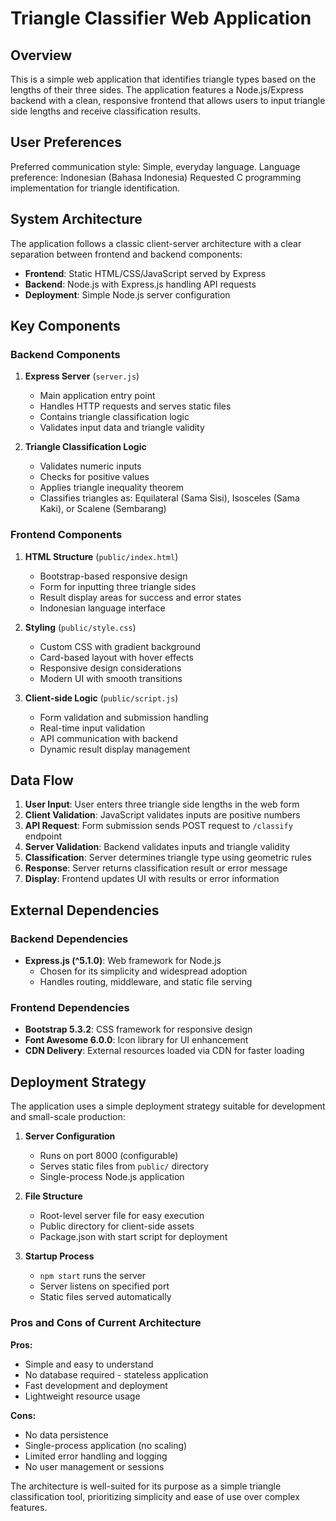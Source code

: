 # Triangle Classifier Web Application

## Overview

This is a simple web application that identifies triangle types based on the lengths of their three sides. The application features a Node.js/Express backend with a clean, responsive frontend that allows users to input triangle side lengths and receive classification results.

## User Preferences

Preferred communication style: Simple, everyday language.
Language preference: Indonesian (Bahasa Indonesia)
Requested C programming implementation for triangle identification.

## System Architecture

The application follows a classic client-server architecture with a clear separation between frontend and backend components:

- **Frontend**: Static HTML/CSS/JavaScript served by Express
- **Backend**: Node.js with Express.js handling API requests
- **Deployment**: Simple Node.js server configuration

## Key Components

### Backend Components

1. **Express Server** (`server.js`)
   - Main application entry point
   - Handles HTTP requests and serves static files
   - Contains triangle classification logic
   - Validates input data and triangle validity

2. **Triangle Classification Logic**
   - Validates numeric inputs
   - Checks for positive values
   - Applies triangle inequality theorem
   - Classifies triangles as: Equilateral (Sama Sisi), Isosceles (Sama Kaki), or Scalene (Sembarang)

### Frontend Components

1. **HTML Structure** (`public/index.html`)
   - Bootstrap-based responsive design
   - Form for inputting three triangle sides
   - Result display areas for success and error states
   - Indonesian language interface

2. **Styling** (`public/style.css`)
   - Custom CSS with gradient background
   - Card-based layout with hover effects
   - Responsive design considerations
   - Modern UI with smooth transitions

3. **Client-side Logic** (`public/script.js`)
   - Form validation and submission handling
   - Real-time input validation
   - API communication with backend
   - Dynamic result display management

## Data Flow

1. **User Input**: User enters three triangle side lengths in the web form
2. **Client Validation**: JavaScript validates inputs are positive numbers
3. **API Request**: Form submission sends POST request to `/classify` endpoint
4. **Server Validation**: Backend validates inputs and triangle validity
5. **Classification**: Server determines triangle type using geometric rules
6. **Response**: Server returns classification result or error message
7. **Display**: Frontend updates UI with results or error information

## External Dependencies

### Backend Dependencies
- **Express.js (^5.1.0)**: Web framework for Node.js
  - Chosen for its simplicity and widespread adoption
  - Handles routing, middleware, and static file serving

### Frontend Dependencies
- **Bootstrap 5.3.2**: CSS framework for responsive design
- **Font Awesome 6.0.0**: Icon library for UI enhancement
- **CDN Delivery**: External resources loaded via CDN for faster loading

## Deployment Strategy

The application uses a simple deployment strategy suitable for development and small-scale production:

1. **Server Configuration**
   - Runs on port 8000 (configurable)
   - Serves static files from `public/` directory
   - Single-process Node.js application

2. **File Structure**
   - Root-level server file for easy execution
   - Public directory for client-side assets
   - Package.json with start script for deployment

3. **Startup Process**
   - `npm start` runs the server
   - Server listens on specified port
   - Static files served automatically

### Pros and Cons of Current Architecture

**Pros:**
- Simple and easy to understand
- No database required - stateless application
- Fast development and deployment
- Lightweight resource usage

**Cons:**
- No data persistence
- Single-process application (no scaling)
- Limited error handling and logging
- No user management or sessions

The architecture is well-suited for its purpose as a simple triangle classification tool, prioritizing simplicity and ease of use over complex features.